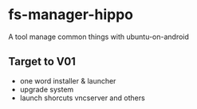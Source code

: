 # fs-manager-hippo
A tool manage common things with ubuntu-on-android


## Target to V01
- one word installer & launcher
- upgrade system
- launch shorcuts vncserver and others
